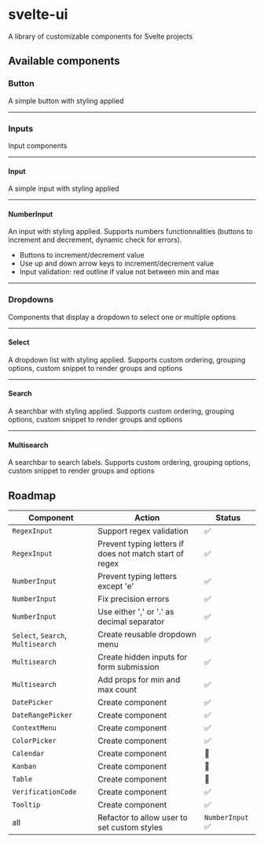
# svelte-ui

A library of customizable components for Svelte projects

## Available components

### Button
A simple button with styling applied

---
### Inputs
Input components

---
#### Input
A simple input with styling applied

---
#### NumberInput
An input with styling applied.
Supports numbers functionnalities (buttons to increment and decrement, dynamic check for errors).
- Buttons to increment/decrement value
- Use up and down arrow keys to increment/decrement value
- Input validation: red outline if value not between min and max
---

### Dropdowns
Components that display a dropdown to select one or multiple options

---
#### Select
A dropdown list with styling applied.
Supports custom ordering, grouping options, custom snippet to render groups and options

---
#### Search
A searchbar with styling applied.
Supports custom ordering, grouping options, custom snippet to render groups and options

---
#### Multisearch
A searchbar to search labels.
Supports custom ordering, grouping options, custom snippet to render groups and options

## Roadmap
| Component | Action | Status |
|---| ---|---|
|`RegexInput`| Support regex validation |✅|
|`RegexInput`| Prevent typing letters if does not match start of regex |✅|
|`NumberInput`| Prevent typing letters except 'e'|✅|
|`NumberInput`| Fix precision errors |✅|
|`NumberInput`| Use either ',' or '.' as decimal separator|✅|
|`Select`, `Search`, `Multisearch`| Create reusable dropdown menu|✅|
|`Multisearch`| Create hidden inputs for form submission |✅|
|`Multisearch`| Add props for min and max count |✅|
|`DatePicker`| Create component |✅|
|`DateRangePicker`| Create component |✅|
|`ContextMenu`| Create component |✅|
|`ColorPicker`| Create component |✅|
|`Calendar`| Create component |🚧|
|`Kanban`| Create component |🚧|
|`Table`| Create component |🚧|
|`VerificationCode`| Create component |✅|
|`Tooltip`| Create component |✅|
|all| Refactor to allow user to set custom styles |`NumberInput` ✅|